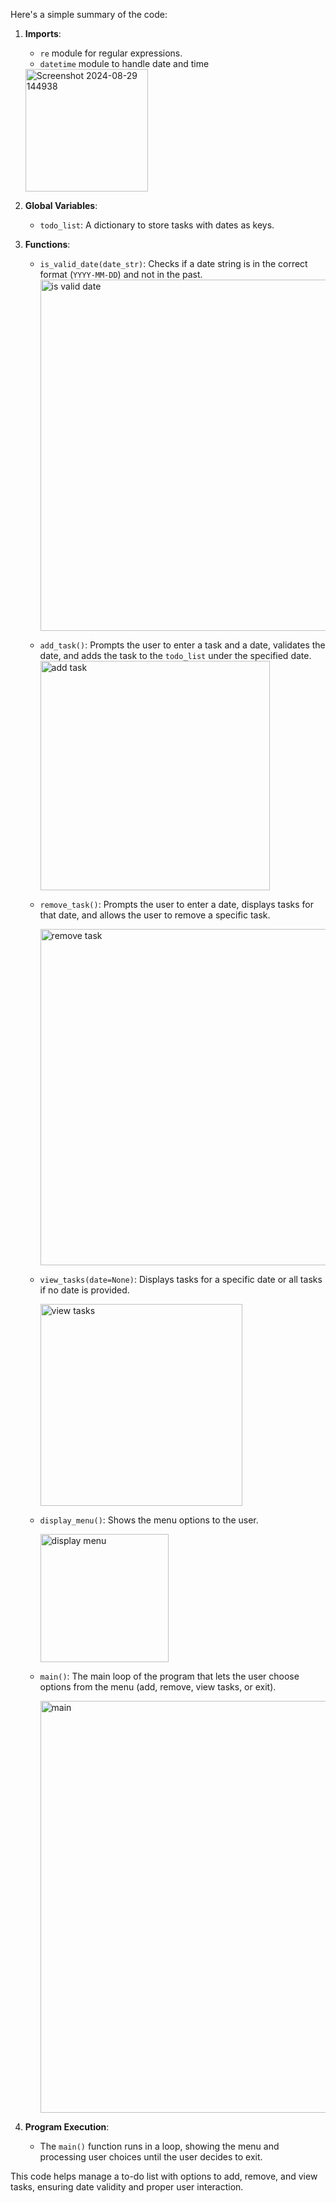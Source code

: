 Here's a simple summary of the code:

1. **Imports**:
   - `re` module for regular expressions.
   - `datetime` module to handle date and time
     
    <img width="196" alt="Screenshot 2024-08-29 144938" src="https://github.com/user-attachments/assets/8d4c5040-8dff-4859-8cf8-60ab70a902b5">


2. **Global Variables**:
   - `todo_list`: A dictionary to store tasks with dates as keys.


3. **Functions**:
   - `is_valid_date(date_str)`: Checks if a date string is in the correct format (`YYYY-MM-DD`) and not in the past.
      <img width="562" alt="is valid date" src="https://github.com/user-attachments/assets/be6545e7-ce64-48ae-913b-f53737c558a1">
   - `add_task()`: Prompts the user to enter a task and a date, validates the date, and adds the task to the `todo_list` under the specified date.
     <img width="367" alt="add task" src="https://github.com/user-attachments/assets/4185cab1-6593-4d3b-8a6e-4460ddf9c55d">

   - `remove_task()`: Prompts the user to enter a date, displays tasks for that date, and allows the user to remove a specific task.
     
      <img width="538" alt="remove task" src="https://github.com/user-attachments/assets/43c86fe8-1938-4181-ad42-91c86834e9d3">

   - `view_tasks(date=None)`: Displays tasks for a specific date or all tasks if no date is provided.
     
      <img width="323" alt="view tasks" src="https://github.com/user-attachments/assets/a5d1f279-bc74-4673-b146-bef7799dfaf5">
     
   - `display_menu()`: Shows the menu options to the user.
  
     <img width="205" alt="display menu" src="https://github.com/user-attachments/assets/d5ee9c31-4897-46f2-a486-76997226fddf">

   - `main()`: The main loop of the program that lets the user choose options from the menu (add, remove, view tasks, or exit).
  
     <img width="659" alt="main" src="https://github.com/user-attachments/assets/54ec697e-4ca4-444e-b309-3e9ab3218831">


4. **Program Execution**:
   - The `main()` function runs in a loop, showing the menu and processing user choices until the user decides to exit.

This code helps manage a to-do list with options to add, remove, and view tasks, ensuring date validity and proper user interaction.
